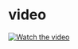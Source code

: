 <h1>video</h1>

[![Watch the video](https://scontent.fjrs10-1.fna.fbcdn.net/v/t1.15752-9/337866734_604789465002736_7524282838628966159_n.jpg?_nc_cat=103&ccb=1-7&_nc_sid=ae9488&_nc_ohc=RMR3P7_skB0AX-iGIob&_nc_ht=scontent.fjrs10-1.fna&oh=03_AdSZtkkFpGTIyhhS68fZqGBHek5lXVkSEzAqGZK9LnLNmw&oe=6454C331)]([https://youtu.be/T-D1KVIuvjA](https://drive.google.com/drive/folders/17S3FmmOfqgqKxTEazdEJUT0nqq06z2II))
